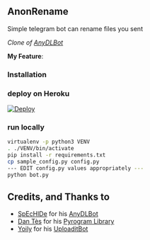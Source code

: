 ## AnonRename 

Simple telegram bot can rename files you sent 

*Clone of  [AnyDLBot](https://telegram.dog/AnyDLBot)*


**My Feature**:

### Installation


### deploy on Heroku

[![Deploy](https://www.herokucdn.com/deploy/button.svg)](https://www.heroku.com/deploy?template=https://github.com/roobini-gamer/AnonRename/tree/master)

### run locally 

```sh
virtualenv -p python3 VENV
. ./VENV/bin/activate
pip install -r requirements.txt
cp sample_config.py config.py
--- EDIT config.py values appropriately ---
python bot.py
```

## Credits, and Thanks to

* [SpEcHlDe](https://telegram.dog/SpEcHlDe) for his [AnyDLBot](https://github.com/SpEcHiDe/AnyDLBot)
* [Dan Tès](https://telegram.dog/haskell) for his [Pyrogram Library](https://github.com/pyrogram/pyrogram)
* [Yoily](https://telegram.dog/YoilyL) for his [UploaditBot](https://telegram.dog/UploaditBot)

